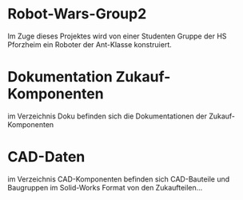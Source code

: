 # Robot-Wars-Group2
Im Zuge dieses Projektes wird von einer Studenten Gruppe der HS Pforzheim ein Roboter der Ant-Klasse konstruiert.

# Dokumentation Zukauf-Komponenten
im Verzeichnis Doku befinden sich die Dokumentationen der Zukauf-Komponenten

# CAD-Daten
im Verzeichnis CAD-Komponenten befinden sich CAD-Bauteile und Baugruppen im Solid-Works Format von den Zukaufteilen...
